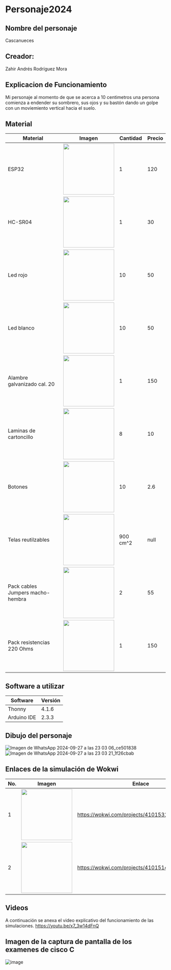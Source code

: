 # Personaje2024
## Nombre del personaje
Cascanueces
## Creador:
Zahir Andrés Rodríguez Mora
## Explicacion de Funcionamiento
Mi personaje al momento de que se acerca a 10 centimetros una persona comienza a endender su sombrero, sus ojos y su bastón dando un golpe con un moviemiento vertical hacia el suelo.
## Material
|Material|Imagen|Cantidad|Precio|
|--|--|--|--|
|ESP32|<image src="https://github.com/user-attachments/assets/37b2b6be-375c-40e7-8e10-b4b4f1e19a49" width="160"/>|1|120|
|HC-SR04|<image src="https://th.bing.com/th/id/OIP.J8kF8DjgFh24UUKD8S69swAAAA?rs=1&pid=ImgDetMain" width="160"/>|1|30|
|Led rojo|<image src="https://th.bing.com/th/id/OIP.1TViRFaE2yaGjYbFuutogAHaHa?rs=1&pid=ImgDetMain" width="160"/>|10|50|
|Led blanco|<image src="https://th.bing.com/th/id/R.5b94be67c8c0a6e480670efddcb70fea?rik=85BLybSF4%2fGPGA&pid=ImgRaw&r=0" width="160"/>|10|50|
|Alambre galvanizado cal. 20|<image src="https://www.bing.com/th?id=OPHS.zkrvXPeJvCorJQ474C474&o=5&pid=21.1&w=160&h=187&qlt=100&dpr=1.5&c=8&pcl=f5f5f5" width="160"/>|1|150|
|Laminas de cartoncillo|<image src="https://th.bing.com/th/id/OIP.frojWIvlst7ymQCnflU7LgHaHa?rs=1&pid=ImgDetMain" width="160"/>|8|10|
|Botones|<image src="https://img.kwcdn.com/product/fancy/1390ffcb-39f5-48d0-b4be-de9a0dbee124.jpg?imageView2/2/w/800/q/70/format/webp" width="160"/>|10|2.6|
|Telas reutilzables|<image src="https://th.bing.com/th/id/OIP.bKQZnPaWuDpi3ZOG4PDb6AHaEN?rs=1&pid=ImgDetMain" width="160"/>|900 cm^2|null|
|Pack cables Jumpers macho-hembra|<image src="https://http2.mlstatic.com/D_NQ_NP_2X_648190-MLM49852695986_052022-F.webp" width="160"/>|2|55|
|Pack resistencias 220 Ohms|<image src="https://http2.mlstatic.com/D_NQ_NP_2X_829800-CBT73987782566_012024-F.webp" width="160"/>|1|150|
## Software a utilizar
|Software|Versión|
|--|--|
|Thonny|4.1.6|
|Arduino IDE|2.3.3|
## Dibujo del personaje
![Imagen de WhatsApp 2024-09-27 a las 23 03 06_ce501838](https://github.com/user-attachments/assets/6b4685e1-f59c-4538-8f60-92e13ee88a5d)
![Imagen de WhatsApp 2024-09-27 a las 23 03 21_1f26cbab](https://github.com/user-attachments/assets/a387ee38-2447-440d-92cd-ca535d5c5d9a)
## Enlaces de la simulación de Wokwi
|No.|Imagen|Enlace| 
|--|--|--|
|1|<image src="https://github.com/user-attachments/assets/6ab538f8-47dc-497c-863d-85a04e8d5aec" width="160"/>|https://wokwi.com/projects/410153185001925633|
|2|<image src="https://github.com/user-attachments/assets/8adb191c-c226-47a3-88a4-075164c21c0d" width="160"/>|https://wokwi.com/projects/410151442912007169|
## Videos 
A continuación se anexa el video explicativo del funcionamiento de las simulaciones.
https://youtu.be/x7_3w14dFnQ
## Imagen de la captura de pantalla de los examenes de cisco C
![image](https://github.com/user-attachments/assets/fa93158d-d186-46c2-ac10-c511d262f505)


